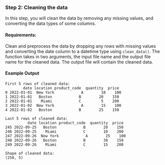 ### Step 2: Cleaning the data

In this step, you will clean the data by removing any missing values, and converting the data types of some columns.

#### Requirements:

Clean and preprocess the data by dropping any rows with missing values and converting the date column to a datetime type using `clean_data()`. The function takes in two arguments, the input file name and the output file name for the cleaned data. The output file will contain the cleaned data.

#### Example Output

```
First 5 rows of cleaned data:
        date location product_code  quantity  price
0 2022-01-01  New York            A        10    100
1 2022-01-01   Boston            B        20    150
2 2022-01-01    Miami            C         5    200
3 2022-01-02  New York            A        15    100
4 2022-01-02   Boston            B        25    150

Last 5 rows of cleaned data:
          date location product_code  quantity  price
245 2022-09-25   Boston            B        20    150
246 2022-09-25    Miami            C        10    200
247 2022-09-26  New York            A        25    100
248 2022-09-26   Boston            B        30    150
249 2022-09-26    Miami            C        15    200

Shape of cleaned data:
(250, 5)
```
